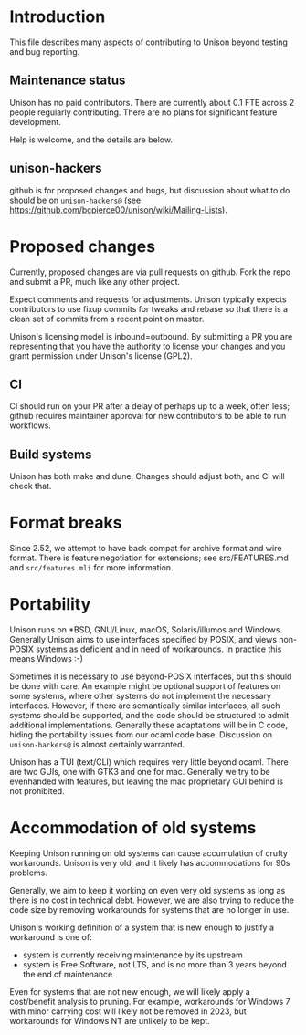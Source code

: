 # Introduction

This file describes many aspects of contributing to Unison beyond
testing and bug reporting.

## Maintenance status

Unison has no paid contributors.  There are currently about 0.1 FTE
across 2 people regularly contributing.  There are no plans for
significant feature development.

Help is welcome, and the details are below.

## unison-hackers

github is for proposed changes and bugs, but discussion about what to
do should be on `unison-hackers@` (see
https://github.com/bcpierce00/unison/wiki/Mailing-Lists).

# Proposed changes

Currently, proposed changes are via pull requests on github.  Fork the
repo and submit a PR, much like any other project.

Expect comments and requests for adjustments.  Unison typically
expects contributors to use fixup commits for tweaks and rebase so
that there is a clean set of commits from a recent point on master.

Unison's licensing model is inbound=outbound.  By submitting a PR you
are representing that you have the authority to license your changes
and you grant permission under Unison's license (GPL2).

## CI

CI should run on your PR after a delay of perhaps up to a week, often
less; github requires maintainer approval for new contributors to be
able to run workflows.

## Build systems

Unison has both make and dune.  Changes should adjust both, and CI
will check that.

# Format breaks

Since 2.52, we attempt to have back compat for archive format and wire
format.  There is feature negotiation for extensions; see
src/FEATURES.md and `src/features.mli` for more information.

# Portability

Unison runs on *BSD, GNU/Linux, macOS, Solaris/illumos and Windows.
Generally Unison aims to use interfaces specified by POSIX, and views
non-POSIX systems as deficient and in need of workarounds.  In
practice this means Windows :-)

Sometimes it is necessary to use beyond-POSIX interfaces, but this
should be done with care.  An example might be optional support of
features on some systems, where other systems do not implement the
necessary interfaces.  However, if there are semantically similar
interfaces, all such systems should be supported, and the code should
be structured to admit additional implementations.  Generally these
adaptations will be in C code, hiding the portability issues from our
ocaml code base.  Discussion on `unison-hackers@` is almost certainly
warranted.

Unison has a TUI (text/CLI) which requires very little beyond ocaml.
There are two GUIs, one with GTK3 and one for mac.  Generally we try
to be evenhanded with features, but leaving the mac proprietary GUI
behind is not prohibited.

# Accommodation of old systems

Keeping Unison running on old systems can cause accumulation of crufty
workarounds.  Unison is very old, and it likely has accommodations for
90s problems.

Generally, we aim to keep it working on even very old systems as long
as there is no cost in technical debt.  However, we are also trying to
reduce the code size by removing workarounds for systems that are no
longer in use.

Unison's working definition of a system that is new enough to justify
a workaround is one of:
  - system is currently receiving maintenance by its upstream
  - system is Free Software, not LTS, and is no more than 3 years
    beyond the end of maintenance

Even for systems that are not new enough, we will likely apply a
cost/benefit analysis to pruning.  For example, workarounds for
Windows 7 with minor carrying cost will likely not be removed in 2023,
but workarounds for Windows NT are unlikely to be kept.  
